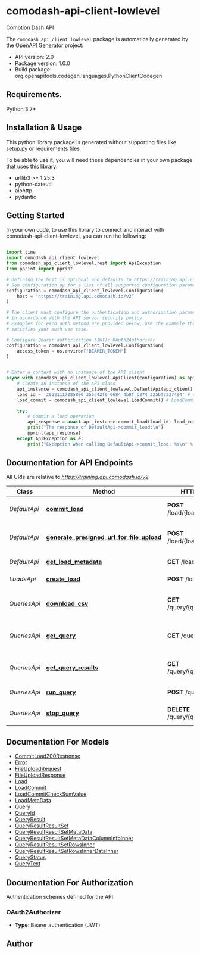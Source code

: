 # comodash-api-client-lowlevel
Comotion Dash API

The `comodash_api_client_lowlevel` package is automatically generated by the [OpenAPI Generator](https://openapi-generator.tech) project:

- API version: 2.0
- Package version: 1.0.0
- Build package: org.openapitools.codegen.languages.PythonClientCodegen

## Requirements.

Python 3.7+

## Installation & Usage

This python library package is generated without supporting files like setup.py or requirements files

To be able to use it, you will need these dependencies in your own package that uses this library:

* urllib3 >= 1.25.3
* python-dateutil
* aiohttp
* pydantic

## Getting Started

In your own code, to use this library to connect and interact with comodash-api-client-lowlevel,
you can run the following:

```python

import time
import comodash_api_client_lowlevel
from comodash_api_client_lowlevel.rest import ApiException
from pprint import pprint

# Defining the host is optional and defaults to https://training.api.comodash.io/v2
# See configuration.py for a list of all supported configuration parameters.
configuration = comodash_api_client_lowlevel.Configuration(
    host = "https://training.api.comodash.io/v2"
)

# The client must configure the authentication and authorization parameters
# in accordance with the API server security policy.
# Examples for each auth method are provided below, use the example that
# satisfies your auth use case.

# Configure Bearer authorization (JWT): OAuth2Authorizer
configuration = comodash_api_client_lowlevel.Configuration(
    access_token = os.environ["BEARER_TOKEN"]
)


# Enter a context with an instance of the API client
async with comodash_api_client_lowlevel.ApiClient(configuration) as api_client:
    # Create an instance of the API class
    api_instance = comodash_api_client_lowlevel.DefaultApi(api_client)
    load_id = '20231117085806_355d42f6_0684_4b8f_b274_225bf7237494' # str | Unique identifier for the load operation
    load_commit = comodash_api_client_lowlevel.LoadCommit() # LoadCommit | 

    try:
        # Commit a load operation
        api_response = await api_instance.commit_load(load_id, load_commit)
        print("The response of DefaultApi->commit_load:\n")
        pprint(api_response)
    except ApiException as e:
        print("Exception when calling DefaultApi->commit_load: %s\n" % e)

```

## Documentation for API Endpoints

All URIs are relative to *https://training.api.comodash.io/v2*

Class | Method | HTTP request | Description
------------ | ------------- | ------------- | -------------
*DefaultApi* | [**commit_load**](comodash_api_client_lowlevel/docs/DefaultApi.md#commit_load) | **POST** /load/{load_id}/commit | Commit a load operation
*DefaultApi* | [**generate_presigned_url_for_file_upload**](comodash_api_client_lowlevel/docs/DefaultApi.md#generate_presigned_url_for_file_upload) | **POST** /load/{load_id}/file | Generate presigned URL for file upload
*DefaultApi* | [**get_load_metadata**](comodash_api_client_lowlevel/docs/DefaultApi.md#get_load_metadata) | **GET** /load/{load_id} | Get load metadata
*LoadsApi* | [**create_load**](comodash_api_client_lowlevel/docs/LoadsApi.md#create_load) | **POST** /load | Create a new load
*QueriesApi* | [**download_csv**](comodash_api_client_lowlevel/docs/QueriesApi.md#download_csv) | **GET** /query/{query_id}/csv | Download the csv result file of a query
*QueriesApi* | [**get_query**](comodash_api_client_lowlevel/docs/QueriesApi.md#get_query) | **GET** /query/{query_id} | Get information about a query
*QueriesApi* | [**get_query_results**](comodash_api_client_lowlevel/docs/QueriesApi.md#get_query_results) | **GET** /query/{query_id}/result | Get paginated results of a query
*QueriesApi* | [**run_query**](comodash_api_client_lowlevel/docs/QueriesApi.md#run_query) | **POST** /query | Run a query
*QueriesApi* | [**stop_query**](comodash_api_client_lowlevel/docs/QueriesApi.md#stop_query) | **DELETE** /query/{query_id} | Stop a running query


## Documentation For Models

 - [CommitLoad200Response](comodash_api_client_lowlevel/docs/CommitLoad200Response.md)
 - [Error](comodash_api_client_lowlevel/docs/Error.md)
 - [FileUploadRequest](comodash_api_client_lowlevel/docs/FileUploadRequest.md)
 - [FileUploadResponse](comodash_api_client_lowlevel/docs/FileUploadResponse.md)
 - [Load](comodash_api_client_lowlevel/docs/Load.md)
 - [LoadCommit](comodash_api_client_lowlevel/docs/LoadCommit.md)
 - [LoadCommitCheckSumValue](comodash_api_client_lowlevel/docs/LoadCommitCheckSumValue.md)
 - [LoadMetaData](comodash_api_client_lowlevel/docs/LoadMetaData.md)
 - [Query](comodash_api_client_lowlevel/docs/Query.md)
 - [QueryId](comodash_api_client_lowlevel/docs/QueryId.md)
 - [QueryResult](comodash_api_client_lowlevel/docs/QueryResult.md)
 - [QueryResultResultSet](comodash_api_client_lowlevel/docs/QueryResultResultSet.md)
 - [QueryResultResultSetMetaData](comodash_api_client_lowlevel/docs/QueryResultResultSetMetaData.md)
 - [QueryResultResultSetMetaDataColumnInfoInner](comodash_api_client_lowlevel/docs/QueryResultResultSetMetaDataColumnInfoInner.md)
 - [QueryResultResultSetRowsInner](comodash_api_client_lowlevel/docs/QueryResultResultSetRowsInner.md)
 - [QueryResultResultSetRowsInnerDataInner](comodash_api_client_lowlevel/docs/QueryResultResultSetRowsInnerDataInner.md)
 - [QueryStatus](comodash_api_client_lowlevel/docs/QueryStatus.md)
 - [QueryText](comodash_api_client_lowlevel/docs/QueryText.md)


<a id="documentation-for-authorization"></a>
## Documentation For Authorization


Authentication schemes defined for the API:
<a id="OAuth2Authorizer"></a>
### OAuth2Authorizer

- **Type**: Bearer authentication (JWT)


## Author




